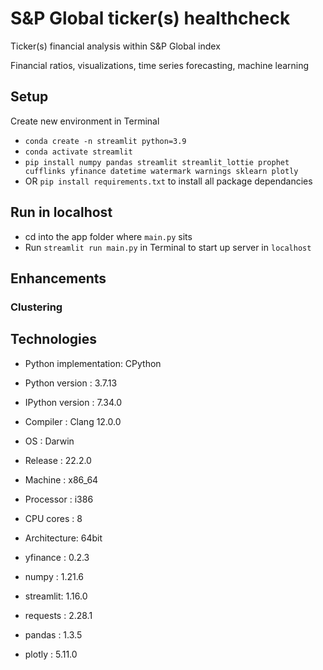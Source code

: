 # S&P Global ticker(s) healthcheck
Ticker(s) financial analysis within S&P Global index

Financial ratios, visualizations, time series forecasting, machine learning

## Setup
Create new environment in Terminal
- `conda create -n streamlit python=3.9`
- `conda activate streamlit`
- `pip install numpy pandas streamlit streamlit_lottie prophet cufflinks yfinance datetime watermark warnings sklearn plotly`
- OR `pip install requirements.txt` to install all package dependancies


## Run in localhost
- cd into the app folder where `main.py` sits
- Run `streamlit run main.py` in Terminal to start up server in `localhost`


## Enhancements
### Clustering



## Technologies
- Python implementation: CPython
- Python version       : 3.7.13
- IPython version      : 7.34.0

- Compiler    : Clang 12.0.0 
- OS          : Darwin
- Release     : 22.2.0
- Machine     : x86_64
- Processor   : i386
- CPU cores   : 8
- Architecture: 64bit

- yfinance : 0.2.3
- numpy    : 1.21.6
- streamlit: 1.16.0
- requests : 2.28.1
- pandas   : 1.3.5
- plotly   : 5.11.0